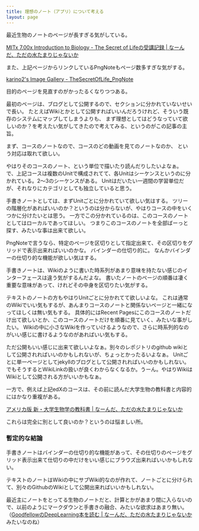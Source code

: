 ```yaml
---
title: 理想のノート（アプリ）について考える
layout: page
---
```

最近生物のノートのページが長すぎる気がしている。

[MITx 7.00x Introduction to Biology - The Secret of Lifeの受講記録 | なーんだ、ただの水たまりじゃないか](https://karino2.github.io/2021/07/19/the_secret_of_life.html)

また、上記ページからリンクしているPngNoteもページ数多すぎな気がする。

[karino2's Image Gallery - TheSecretOfLife_PngNote](https://karino2.github.io/ImageGallery/TheSecretOfLife_PngNote.html)

目的のページを見直すのがかったるくなりつつある。

最初のページは、ブログとして公開するので、セクションに分かれていないせいで長い。
たとえばWikiとかとして公開すればいいんだろうけれど、そういう既存のシステムにマップしてしまうよりも、
まず理想としてはどうなっていて欲しいのか？を考えたい気がしてきたので考えてみる、というのがこの記事の主旨。

まず、コースのノートなので、コースのどの動画を見てのノートなのか、
という対応は取れて欲しい。

やはりそのコースのノート、という単位で描いたり読んだりしたいよなぁ。
で、上記コースは複数のUnitで構成されてて、各Unitはシーケンスというのに分かれている。2〜3のシーケンスがある。
Unitはだいたい一週間の学習単位だが、それなりにカテゴリとしても独立していると思う。

手書きノートとしては、まずUnitごとに分かれていて欲しい気はする。
ツリーの階層化があればいいのか？というのは分からないが、やはりコースの中をいくつかに分けたいとは思う。
一方でこの分かれているのは、このコースのノートとしてはローカルであってほしい。
つまりこのコースのノートを全部ばーっと探す、みたいな事は出来て欲しい。

PngNoteで言うなら、特定のページを区切りとして指定出来て、その区切りをグリッドで表示出来ればいいのかな。
バインダーの仕切り的に。
なんかバインダーの仕切り的な機能が欲しい気はする。

手書きノートは、Wikiのように書いた時系列があまり意味を持たない感じのインターフェースは違う気がするんだよな。
書いたノートのページの順番は凄く重要な意味があって、けれどその中身を区切りたい気がする。

テキストのノートの方もやはりUnitごとに分かれてて欲しいよな。
これは通常のWikiでいい気もするが、あんまりコースのノートと関係ないページと一緒になってほしくは無い気もする。
具体的にはRecent Pagesにこのコースのノートだけ出て欲しいとか、このコースのノートだけを順番に見ていく、みたいな事がしたい。
Wikiの中に小さなWikiを作っていけるようなので、さらに時系列的なのがいい感じに書けるようなのがあればいい気もする。

ただ公開もいい感じに出来て欲しいよなぁ。別々のレポジトリのgithub wikiとして公開されればいいのかもしれないが、ちょっとかったるいよなぁ。
Unitごとに単一ページとしてjekyllのブログとして公開されればいいのかもしれない。
でもそうするとWikiLinkの扱いが良くわからなくなるか。うーん。やはりWikiはWikiとして公開される方がいいかもなぁ。

一方で、例えば上記edXのコースは、その前に読んだ大学生物の教科書と内容的にはかなり重複がある。

[アメリカ版 新・大学生物学の教科書 | なーんだ、ただの水たまりじゃないか](https://karino2.github.io/2021/06/21/biology_text_bluebacks.html)

これらは完全に別として良いのか？というのは悩ましい所。

### 暫定的な結論

手書きノートはバインダーの仕切り的な機能があって、その仕切りのページをグリッド表示出来て仕切りの中だけをいい感じにブラウズ出来ればいいかもしれない。

テキストのノートはWikiの中にサブWiki的なのが作れて、ノートごとに分けられて、別々のGithubのWikiとして公開出来ればいいかもしれない。

最近主にノートをとってる生物のノートだと、計算とかがあまり間に入らないので、以前のようにマークダウンと手書きの融合、みたいな欲求はあまり無い。
（[GoodfellowのDeepLearning本を読む | なーんだ、ただの水たまりじゃないか](https://karino2.github.io/2018/05/22/212.html)みたいなのね）